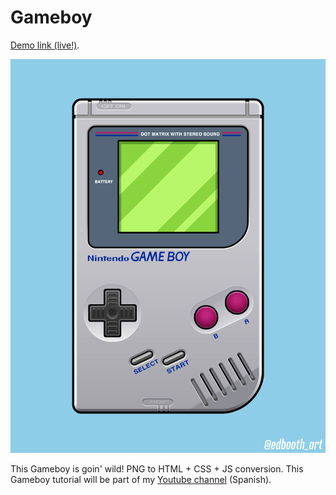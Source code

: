 ﻿# Gameboy

[Demo link (live!)](https://chiqui1234ok.github.io/Gameboy/).

![Gameboy blueprint](img/blueprint.png)

This Gameboy is goin' wild! PNG to HTML + CSS + JS conversion.
This Gameboy tutorial will be part of my [Youtube channel](https://www.youtube.com/channel/UC8oJCgYwoeLOGKRodW_lAzA) (Spanish).

